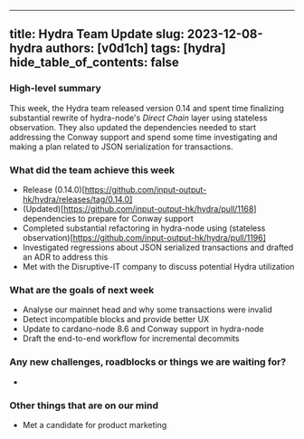
---
title: Hydra Team Update
slug: 2023-12-08-hydra
authors: [v0d1ch]
tags: [hydra]
hide_table_of_contents: false
---

### High-level summary

This week, the Hydra team released version 0.14 and spent time finalizing
substantial rewrite of hydra-node's _Direct Chain_ layer using stateless
observation. They also updated the dependencies needed to start addressing the
Conway support and spend some time investigating and making a plan related to
JSON serialization for transactions.


### What did the team achieve this week
- Release (0.14.0)[https://github.com/input-output-hk/hydra/releases/tag/0.14.0]
- (Updated)[https://github.com/input-output-hk/hydra/pull/1168] dependencies to prepare for Conway support
- Completed substantial refactoring in hydra-node using (stateless observation)[https://github.com/input-output-hk/hydra/pull/1196]
- Investigated regressions about JSON serialized transactions and drafted an
  ADR to address this
- Met with the Disruptive-IT company to discuss potential Hydra utilization

### What are the goals of next week
- Analyse our mainnet head and why some transactions were invalid
- Detect incompatible blocks and provide better UX
- Update to cardano-node 8.6 and Conway support in hydra-node
- Draft the end-to-end workflow for incremental decommits

### Any new challenges, roadblocks or things we are waiting for?
- 

### Other things that are on our mind
- Met a candidate for product marketing
